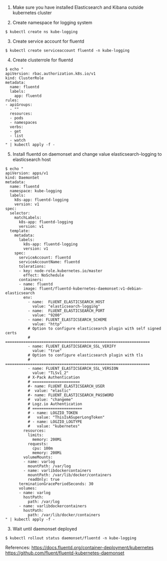 1. Make sure you have installed Elasticsearch and Kibana outside kubernetes cluster

2. Create namespace for logging system
```
$ kubectl create ns kube-logging
```

3. Create service account for fluentd
```
$ kubectl create serviceaccount fluentd -n kube-logging
```

4. Create clusterrole for fluentd
```
$ echo "
apiVersion: rbac.authorization.k8s.io/v1
kind: ClusterRole
metadata:
  name: fluentd
  labels:
    app: fluentd
rules:
- apiGroups:
  - ""
  resources:
  - pods
  - namespaces
  verbs:
  - get
  - list
  - watch
" | kubectl apply -f -
```

5. Install fluentd on daemonset and change value elasticsearch-logging to elasticsearch host
```
$ echo "
apiVersion: apps/v1
kind: DaemonSet
metadata:
  name: fluentd
  namespace: kube-logging
  labels:
    k8s-app: fluentd-logging
    version: v1
spec:
  selector:
    matchLabels:
      k8s-app: fluentd-logging
      version: v1
  template:
    metadata:
      labels:
        k8s-app: fluentd-logging
        version: v1
    spec:
      serviceAccount: fluentd
      serviceAccountName: fluentd
      tolerations:
      - key: node-role.kubernetes.io/master
        effect: NoSchedule
      containers:
      - name: fluentd
        image: fluent/fluentd-kubernetes-daemonset:v1-debian-elasticsearch
        env:
          - name:  FLUENT_ELASTICSEARCH_HOST
            value: "elasticsearch-logging"
          - name:  FLUENT_ELASTICSEARCH_PORT
            value: "9200"
          - name: FLUENT_ELASTICSEARCH_SCHEME
            value: "http"
          # Option to configure elasticsearch plugin with self signed certs
          # ================================================================
          - name: FLUENT_ELASTICSEARCH_SSL_VERIFY
            value: "true"
          # Option to configure elasticsearch plugin with tls
          # ================================================================
          - name: FLUENT_ELASTICSEARCH_SSL_VERSION
            value: "TLSv1_2"
          # X-Pack Authentication
          # =====================
          #- name: FLUENT_ELASTICSEARCH_USER
          #  value: "elastic"
          #- name: FLUENT_ELASTICSEARCH_PASSWORD
          #  value: "changeme"
          # Logz.io Authentication
          # ======================
          # - name: LOGZIO_TOKEN
          #   value: "ThisIsASuperLongToken"
          # - name: LOGZIO_LOGTYPE
          #   value: "kubernetes"
        resources:
          limits:
            memory: 200Mi
          requests:
            cpu: 100m
            memory: 200Mi
        volumeMounts:
        - name: varlog
          mountPath: /var/log
        - name: varlibdockercontainers
          mountPath: /var/lib/docker/containers
          readOnly: true
      terminationGracePeriodSeconds: 30
      volumes:
      - name: varlog
        hostPath:
          path: /var/log
      - name: varlibdockercontainers
        hostPath:
          path: /var/lib/docker/containers
" | kubectl apply -f -
```

3. Wait until daemonset deployed
```
$ kubectl rollout status daemonset/fluentd -n kube-logging
```

References:
https://docs.fluentd.org/container-deployment/kubernetes
https://github.com/fluent/fluentd-kubernetes-daemonset
